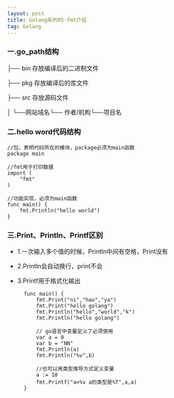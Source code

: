 ```yaml
---
layout: post
title: Golang系列05-fmt介绍
tag: Golang
---
```


### 一.go_path结构

├── bin   存放编译后的二进制文件

├── pkg   存放编译后的库文件 

├── src   存放源码文件 

│   └──网站域名└── 作者/机构└──项目名

### 二.hello word代码结构
	//包，表明代码所在的模块，package必须为main函数
	package main 

	//fmt用于打印数据
	import (
		"fmt"   
	)

	//功能实现，必须为main函数
	func main() {
		fmt.Println("hello world")
	}

### 三.Print、Println、Printf区别
- 1.一次输入多个值的时候，Println中间有空格，Print没有

- 2.Println会自动换行，print不会
 
- 3.Printf用于格式化输出

		func main() {
			fmt.Print("ni","hao","ya")
			fmt.Print("hello golang")
			fmt.Println("hello","world","k")
			fmt.Println("hello golang")

			// go语言中变量定义了必须使用
			var a = 0  
			var b = "NN"
			fmt.Println(a)
			fmt.Println("%v",b)

			//也可以用类型推导方式定义变量
			a := 10
			fmt.Printf("a=%v a的类型是%T",a,a)
		}